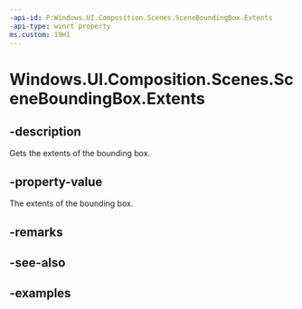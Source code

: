 ```yaml
---
-api-id: P:Windows.UI.Composition.Scenes.SceneBoundingBox.Extents
-api-type: winrt property
ms.custom: 19H1
---
```


<!-- Property syntax.
public Vector3 Extents { get; }
-->

# Windows.UI.Composition.Scenes.SceneBoundingBox.Extents

## -description

Gets the extents of the bounding box.



## -property-value

The extents of the bounding box.

## -remarks

## -see-also

## -examples

